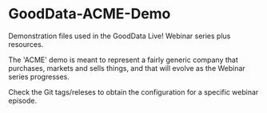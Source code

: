 # GoodData-ACME-Demo

Demonstration files used in the GoodData Live! Webinar series plus resources.

The 'ACME' demo is meant to represent a fairly generic company that purchases,
markets and sells things, and that will evolve as the Webinar series progresses.

Check the Git tags/releses to obtain the configuration for a specific webinar episode.
